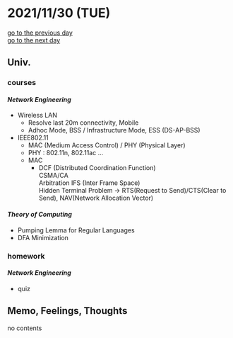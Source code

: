 # 2021/11/30 (TUE)

<div class="date_jumper">
  <a class="link_wrapper" href="./29th.md"><div class="button">go to the previous day</div></a>
  <a class="link_wrapper" href="../December/1st.md"><div class="button">go to the next day</div></a>
</div>

## Univ.
### courses
#### *Network Engineering*
- Wireless LAN
  - Resolve last 20m connectivity, Mobile
  - Adhoc Mode, BSS / Infrastructure Mode, ESS (DS-AP-BSS)
- IEEE802.11
  - MAC (Medium Access Control) / PHY (Physical Layer)
  - PHY : 802.11n, 802.11ac ...
  - MAC
    - DCF (Distributed Coordination Function)  
      CSMA/CA  
      Arbitration IFS (Inter Frame Space)  
      Hidden Terminal Problem → RTS(Request to Send)/CTS(Clear to Send), NAV(Network Allocation Vector)

#### *Theory of Computing*
- Pumping Lemma for Regular Languages
- DFA Minimization

### homework
#### *Network Engineering*
- quiz

## Memo, Feelings, Thoughts
no contents
